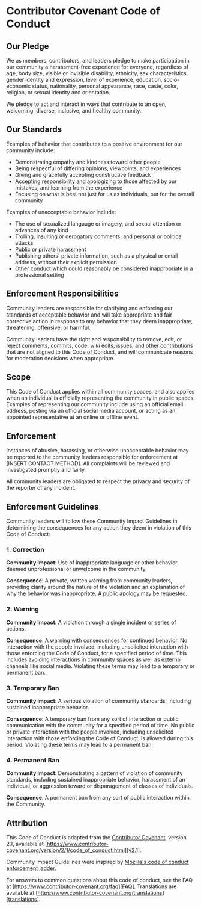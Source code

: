 # Contributor Covenant Code of Conduct
 
## Our Pledge
 
We as members, contributors, and leaders pledge to make participation in our
community a harassment-free experience for everyone, regardless of age, body
size, visible or invisible disability, ethnicity, sex characteristics, gender
identity and expression, level of experience, education, socio-economic status,
nationality, personal appearance, race, caste, color, religion, or sexual
identity and orientation.
 
We pledge to act and interact in ways that contribute to an open, welcoming,
diverse, inclusive, and healthy community.
 
## Our Standards
 
Examples of behavior that contributes to a positive environment for our
community include:
 
* Demonstrating empathy and kindness toward other people
* Being respectful of differing opinions, viewpoints, and experiences
* Giving and gracefully accepting constructive feedback
* Accepting responsibility and apologizing to those affected by our mistakes,
 and learning from the experience
* Focusing on what is best not just for us as individuals, but for the overall
 community
 
Examples of unacceptable behavior include:
 
* The use of sexualized language or imagery, and sexual attention or advances of
 any kind
* Trolling, insulting or derogatory comments, and personal or political attacks
* Public or private harassment
* Publishing others' private information, such as a physical or email address,
 without their explicit permission
* Other conduct which could reasonably be considered inappropriate in a
 professional setting
 
## Enforcement Responsibilities
 
Community leaders are responsible for clarifying and enforcing our standards of
acceptable behavior and will take appropriate and fair corrective action in
response to any behavior that they deem inappropriate, threatening, offensive,
or harmful.
 
Community leaders have the right and responsibility to remove, edit, or reject
comments, commits, code, wiki edits, issues, and other contributions that are
not aligned to this Code of Conduct, and will communicate reasons for moderation
decisions when appropriate.
 
## Scope
 
This Code of Conduct applies within all community spaces, and also applies when
an individual is officially representing the community in public spaces.
Examples of representing our community include using an official email address,
posting via an official social media account, or acting as an appointed
representative at an online or offline event.
 
## Enforcement
 
Instances of abusive, harassing, or otherwise unacceptable behavior may be
reported to the community leaders responsible for enforcement at
[INSERT CONTACT METHOD].
All complaints will be reviewed and investigated promptly and fairly.
 
All community leaders are obligated to respect the privacy and security of the
reporter of any incident.
 
## Enforcement Guidelines
 
Community leaders will follow these Community Impact Guidelines in determining
the consequences for any action they deem in violation of this Code of Conduct:
 
### 1. Correction
 
**Community Impact**: Use of inappropriate language or other behavior deemed
unprofessional or unwelcome in the community.
 
**Consequence**: A private, written warning from community leaders, providing
clarity around the nature of the violation and an explanation of why the
behavior was inappropriate. A public apology may be requested.
 
### 2. Warning
 
**Community Impact**: A violation through a single incident or series of
actions.
 
**Consequence**: A warning with consequences for continued behavior. No
interaction with the people involved, including unsolicited interaction with
those enforcing the Code of Conduct, for a specified period of time. This
includes avoiding interactions in community spaces as well as external channels
like social media. Violating these terms may lead to a temporary or permanent
ban.
 
### 3. Temporary Ban
 
**Community Impact**: A serious violation of community standards, including
sustained inappropriate behavior.
 
**Consequence**: A temporary ban from any sort of interaction or public
communication with the community for a specified period of time. No public or
private interaction with the people involved, including unsolicited interaction
with those enforcing the Code of Conduct, is allowed during this period.
Violating these terms may lead to a permanent ban.
 
### 4. Permanent Ban
 
**Community Impact**: Demonstrating a pattern of violation of community
standards, including sustained inappropriate behavior, harassment of an
individual, or aggression toward or disparagement of classes of individuals.
 
**Consequence**: A permanent ban from any sort of public interaction within the
Community.
 
## Attribution
 
This Code of Conduct is adapted from the [Contributor Covenant][homepage],
version 2.1, available at
[https://www.contributor-covenant.org/version/2/1/code_of_conduct.html][v2.1].
 
Community Impact Guidelines were inspired by
[Mozilla's code of conduct enforcement ladder][Mozilla CoC].
 
For answers to common questions about this code of conduct, see the FAQ at
[https://www.contributor-covenant.org/faq][FAQ]. Translations are available at
[https://www.contributor-covenant.org/translations][translations].
 
[homepage]: https://www.contributor-covenant.org
[v2.1]: https://www.contributor-covenant.org/version/2/1/code_of_conduct.html
[Mozilla CoC]: https://github.com/mozilla/diversity
[FAQ]: https://www.contributor-covenant.org/faq
[translations]: https://www.contributor-covenant.org/translations
